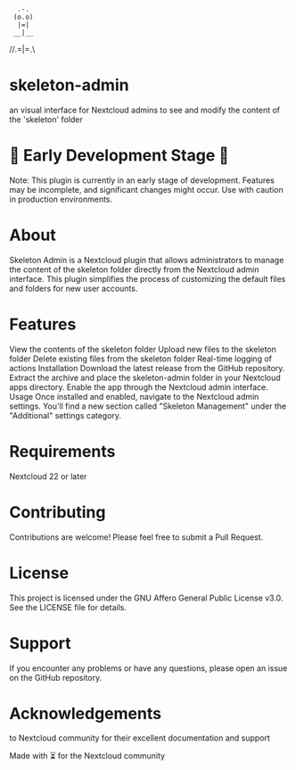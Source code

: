       .-.
     (o.o)
      |=|
     __|__
   //.=|=.\\

# skeleton-admin
an visual interface for Nextcloud admins to see and modify the content of the 'skeleton' folder

# 🚧 Early Development Stage 🚧
Note: This plugin is currently in an early stage of development. Features may be incomplete, and significant changes might occur. Use with caution in production environments.

# About
Skeleton Admin is a Nextcloud plugin that allows administrators to manage the content of the skeleton folder directly from the Nextcloud admin interface. This plugin simplifies the process of customizing the default files and folders for new user accounts.

# Features
View the contents of the skeleton folder
Upload new files to the skeleton folder
Delete existing files from the skeleton folder
Real-time logging of actions
Installation
Download the latest release from the GitHub repository.
Extract the archive and place the skeleton-admin folder in your Nextcloud apps directory.
Enable the app through the Nextcloud admin interface.
Usage
Once installed and enabled, navigate to the Nextcloud admin settings. You'll find a new section called "Skeleton Management" under the "Additional" settings category.

# Requirements
Nextcloud 22 or later

# Contributing
Contributions are welcome! Please feel free to submit a Pull Request.

# License
This project is licensed under the GNU Affero General Public License v3.0. See the LICENSE file for details.

# Support
If you encounter any problems or have any questions, please open an issue on the GitHub repository.

# Acknowledgements
to Nextcloud community for their excellent documentation and support


Made with ⏳ for the Nextcloud community
